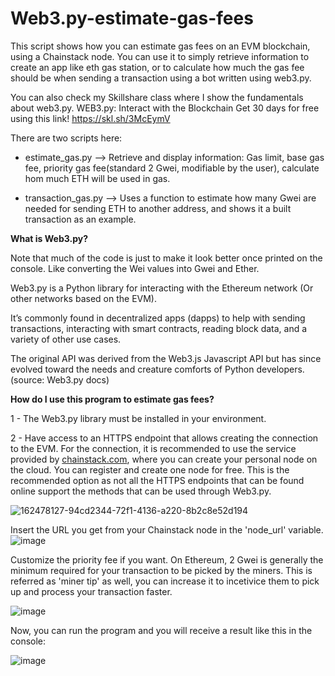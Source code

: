 # Web3.py-estimate-gas-fees
This script shows how you can estimate gas fees on an EVM blockchain, using a Chainstack node. You can use it to simply retrieve information to create an app like eth gas station, or to calculate how much the gas fee should be when sending a transaction using a bot written using web3.py.

You can also check my Skillshare class where I show the fundamentals about web3.py. WEB3.py: Interact with the Blockchain
Get 30 days for free using this link! https://skl.sh/3McEymV

There are two scripts here:
  - estimate_gas.py --> Retrieve and display information: Gas limit, base gas fee, priority gas fee(standard 2 Gwei, modifiable by the user), calculate hom much ETH will be used in gas. 
  
  - transaction_gas.py --> Uses a function to estimate how many Gwei are needed for sending ETH to another address, and shows it a built transaction as an example. 

<b>What is Web3.py?</b>

Note that much of the code is just to make it look better once printed on the console. Like converting the Wei values into Gwei and Ether.

Web3.py is a Python library for interacting with the Ethereum network (Or other networks based on the EVM).

It’s commonly found in decentralized apps (dapps) to help with sending transactions, interacting with smart contracts, reading block data, and a variety of other use cases.

The original API was derived from the Web3.js Javascript API but has since evolved toward the needs and creature comforts of Python developers. (source: Web3.py docs)

<b>How do I use this program to estimate gas fees?</b>

1 - The Web3.py library must be installed in your environment.

2 - Have access to an HTTPS endpoint that allows creating the connection to the EVM. For the connection, it is recommended to use the service provided by [chainstack.com](https://chainstack.com/), where you can create your personal node on the cloud. You can register and create one node for free. This is the recommended option as not all the HTTPS endpoints that can be found online support the methods that can be used through Web3.py.

![162478127-94cd2344-72f1-4136-a220-8b2c8e52d194](https://user-images.githubusercontent.com/99700157/169823194-c3202f8f-5438-4a45-95e8-b2e1f6d44225.png)

Insert the URL you get from your Chainstack node in the 'node_url' variable.
![image](https://user-images.githubusercontent.com/99700157/169822684-37ee1a9a-1262-4c83-b689-9a6a1b9a48f4.png)

Customize the priority fee if you want. On Ethereum, 2 Gwei is generally the minimum required for your transaction to be picked by the miners. This is referred as 'miner tip' as well, you can increase it to incetivice them to pick up and process your transaction faster. 

![image](https://user-images.githubusercontent.com/99700157/169823353-e6d68f4b-7362-4360-8f1b-6027d55f61ba.png)

Now, you can run the program and you will receive a result like this in the console:

![image](https://user-images.githubusercontent.com/99700157/169824049-634f9c64-e74d-4382-bfc4-d3492ea7a0b5.png)
